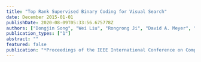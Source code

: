```yaml
---
title: "Top Rank Supervised Binary Coding for Visual Search"
date: December 2015-01-01
publishDate: 2020-08-09T05:33:56.675778Z
authors: ["Dongjin Song", "Wei Liu", "Rongrong Ji", "David A. Meyer", "John R. Smith"]
publication_types: ["1"]
abstract: ""
featured: false
publication: "*Proceedings of the IEEE International Conference on Computer Vision (ICCV)*"
---
```


